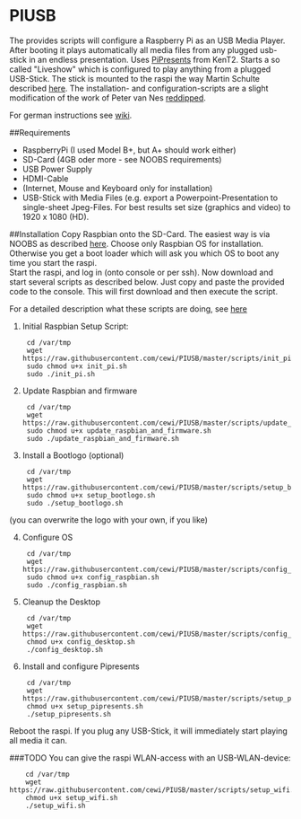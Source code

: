 PIUSB
=========

The provides scripts will configure a Raspberry Pi as an USB Media Player. After booting it plays automatically all media files from any plugged usb-stick in an endless presentation. Uses [PiPresents](https://pipresents.wordpress.com/) from KenT2. Starts a so called "Liveshow" which is configured to play anything from a plugged USB-Stick. The stick is mounted to the raspi the way Martin Schulte described [here](https://pipresents.wordpress.com/hints-and-tips/using-usb-sticks-without-naming-them/). The installation- and configuration-scripts are a slight modification of the work of Peter van Nes [reddipped](https://github.com/reddipped/PIChannel).

For german instructions see [wiki](https://github.com/cewi/PIUSB/wiki).

##Requirements
- RaspberryPi (I used Model B+, but A+ should work either)
- SD-Card (4GB oder more - see NOOBS requirements)
- USB Power Supply
- HDMI-Cable
- (Internet, Mouse and Keyboard only for installation)
- USB-Stick with Media Files (e.g. export a Powerpoint-Presentation to single-sheet Jpeg-Files. For best results set size (graphics and video) to 1920 x 1080 (HD).

##Installation
Copy Raspbian onto the SD-Card. The easiest way is via NOOBS as described [here](http://www.raspberrypi.org/help/noobs-setup/). Choose only Raspbian OS for installation. Otherwise you get a boot loader which will ask you which OS to boot any time you start the raspi.  
Start the raspi, and log in (onto console or per ssh). Now download and start several scripts as described below. Just copy and paste the provided code to the console. This will first download and then execute the script.

For a detailed description what these scripts are doing, see [here](http://www.reddipped.com/2014/06/grandpas-family-channel/)

1. Initial Raspbian Setup Script:

        cd /var/tmp  
        wget https://raw.githubusercontent.com/cewi/PIUSB/master/scripts/init_pi.sh  
        sudo chmod u+x init_pi.sh  
        sudo ./init_pi.sh  
 
2. Update Raspbian and firmware

        cd /var/tmp  
        wget https://raw.githubusercontent.com/cewi/PIUSB/master/scripts/update_raspbian_and_firmware.sh  
        sudo chmod u+x update_raspbian_and_firmware.sh  
        sudo ./update_raspbian_and_firmware.sh  
    
3. Install a Bootlogo (optional)

        cd /var/tmp
        wget https://raw.githubusercontent.com/cewi/PIUSB/master/scripts/setup_bootlogo.sh
        sudo chmod u+x setup_bootlogo.sh
        sudo ./setup_bootlogo.sh
(you can overwrite the logo with your own, if you like) 

4. Configure OS

        cd /var/tmp  
        wget https://raw.githubusercontent.com/cewi/PIUSB/master/scripts/config_raspbian.sh  
        sudo chmod u+x config_raspbian.sh  
        sudo ./config_raspbian.sh  

5. Cleanup the Desktop

        cd /var/tmp  
        wget https://raw.githubusercontent.com/cewi/PIUSB/master/scripts/config_desktop.sh  
        chmod u+x config_desktop.sh  
        ./config_desktop.sh  

6. Install and configure Pipresents

        cd /var/tmp  
        wget https://raw.githubusercontent.com/cewi/PIUSB/master/scripts/setup_pipresents.sh  
        chmod u+x setup_pipresents.sh  
        ./setup_pipresents.sh  

Reboot the raspi. If you plug any USB-Stick, it will immediately start playing all media it can.

###TODO
You can give the raspi WLAN-access with an USB-WLAN-device:

        cd /var/tmp  
        wget https://raw.githubusercontent.com/cewi/PIUSB/master/scripts/setup_wifi.sh  
        chmod u+x setup_wifi.sh  
        ./setup_wifi.sh  

